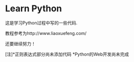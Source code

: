 <html>
<body>
	<h1>Learn Python</h1>
	<p>这是学习Python过程中写的一些代码.</p>
	<p>教程参考为http://www.liaoxuefeng.com/</p>
	<p>还要继续努力！</p>
	<p>
		[注]*正则表达式部分尚未添加代码
		*Python的Web开发尚未完成
	</p>
</body>
</html>
